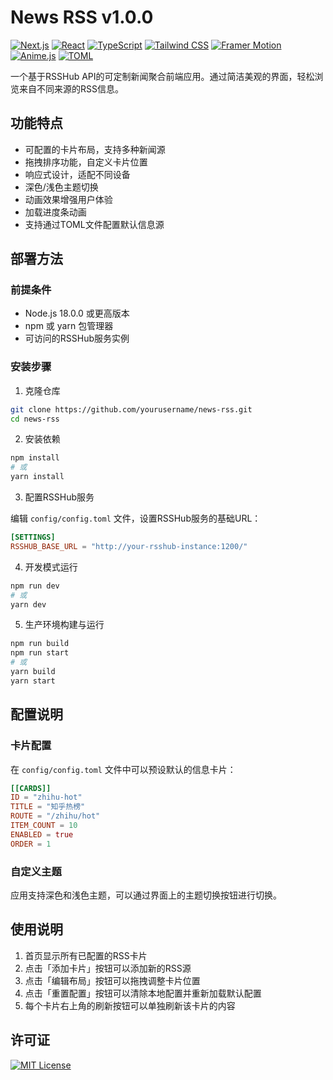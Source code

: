 # News RSS v1.0.0

[![Next.js](https://img.shields.io/badge/Next.js-15-black?logo=next.js)](https://nextjs.org/) [![React](https://img.shields.io/badge/React-19-blue?logo=react)](https://reactjs.org/) [![TypeScript](https://img.shields.io/badge/TypeScript-5-blue?logo=typescript)](https://www.typescriptlang.org/) [![Tailwind CSS](https://img.shields.io/badge/Tailwind-3-38B2AC?logo=tailwind-css)](https://tailwindcss.com/) [![Framer Motion](https://img.shields.io/badge/Framer-Motion-0055FF?logo=framer)](https://www.framer.com/motion/) [![Anime.js](https://img.shields.io/badge/Anime.js-4-red?logo=anime.js)](https://animejs.com/) [![TOML](https://img.shields.io/badge/TOML-3-yellow)](https://toml.io/)

一个基于RSSHub API的可定制新闻聚合前端应用。通过简洁美观的界面，轻松浏览来自不同来源的RSS信息。

## 功能特点

- 可配置的卡片布局，支持多种新闻源
- 拖拽排序功能，自定义卡片位置
- 响应式设计，适配不同设备
- 深色/浅色主题切换
- 动画效果增强用户体验
- 加载进度条动画
- 支持通过TOML文件配置默认信息源



## 部署方法

### 前提条件

- Node.js 18.0.0 或更高版本
- npm 或 yarn 包管理器
- 可访问的RSSHub服务实例

### 安装步骤

1. 克隆仓库

```bash
git clone https://github.com/yourusername/news-rss.git
cd news-rss
```

2. 安装依赖

```bash
npm install
# 或
yarn install
```

3. 配置RSSHub服务

编辑 `config/config.toml` 文件，设置RSSHub服务的基础URL：

```toml
[SETTINGS]
RSSHUB_BASE_URL = "http://your-rsshub-instance:1200/"
```

4. 开发模式运行

```bash
npm run dev
# 或
yarn dev
```

5. 生产环境构建与运行

```bash
npm run build
npm run start
# 或
yarn build
yarn start
```

## 配置说明

### 卡片配置

在 `config/config.toml` 文件中可以预设默认的信息卡片：

```toml
[[CARDS]]
ID = "zhihu-hot"
TITLE = "知乎热榜"
ROUTE = "/zhihu/hot"
ITEM_COUNT = 10
ENABLED = true
ORDER = 1
```

### 自定义主题

应用支持深色和浅色主题，可以通过界面上的主题切换按钮进行切换。

## 使用说明

1. 首页显示所有已配置的RSS卡片
2. 点击「添加卡片」按钮可以添加新的RSS源
3. 点击「编辑布局」按钮可以拖拽调整卡片位置
4. 点击「重置配置」按钮可以清除本地配置并重新加载默认配置
5. 每个卡片右上角的刷新按钮可以单独刷新该卡片的内容

## 许可证

[![MIT License](https://img.shields.io/badge/License-MIT-blue.svg)](./LICENSE)
